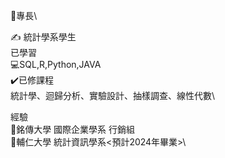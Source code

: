 🦾專長\

✍️ 統計學系學生\
已學習\
💻SQL,R,Python,JAVA\
✔️已修課程\
統計學、迴歸分析、實驗設計、抽樣調查、線性代數\

經驗\
🎒銘傳大學 國際企業學系 行銷組\
🎒輔仁大學 統計資訊學系<預計2024年畢業>\
